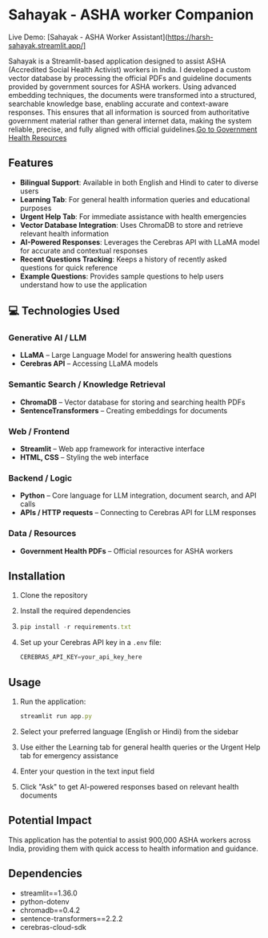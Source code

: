 # Sahayak - ASHA worker Companion
Live Demo: [Sahayak - ASHA Worker Assistant](https://harsh-sahayak.streamlit.app/]

Sahayak is a Streamlit-based application designed to assist ASHA (Accredited Social Health Activist) workers in India. 
I developed a custom vector database by processing the official PDFs and guideline documents provided by government sources for ASHA workers. 
Using advanced embedding techniques, the documents were transformed into a structured, searchable knowledge base, enabling accurate and context-aware responses. This ensures that all information is sourced from authoritative government material rather than general internet data, making the system reliable, precise, and fully aligned with official guidelines.[Go to Government Health Resources](https://nhm.gov.in/index1.php?lang=1&level=3&sublinkid=184&lid=257)



## Features

- __Bilingual Support__: Available in both English and Hindi to cater to diverse users
- __Learning Tab__: For general health information queries and educational purposes
- __Urgent Help Tab__: For immediate assistance with health emergencies
- __Vector Database Integration__: Uses ChromaDB to store and retrieve relevant health information
- __AI-Powered Responses__: Leverages the Cerebras API with LLaMA model for accurate and contextual responses
- __Recent Questions Tracking__: Keeps a history of recently asked questions for quick reference
- __Example Questions__: Provides sample questions to help users understand how to use the application

## 💻 Technologies Used

### Generative AI / LLM
- **LLaMA** – Large Language Model for answering health questions  
- **Cerebras API** – Accessing LLaMA models   

### Semantic Search / Knowledge Retrieval
- **ChromaDB** – Vector database for storing and searching health PDFs  
- **SentenceTransformers** – Creating embeddings for documents  

### Web / Frontend
- **Streamlit** – Web app framework for interactive interface  
- **HTML, CSS** – Styling the web interface  

### Backend / Logic
- **Python** – Core language for LLM integration, document search, and API calls  
- **APIs / HTTP requests** – Connecting to Cerebras API for LLM responses  

### Data / Resources
- **Government Health PDFs** – Official resources for ASHA workers

## Installation

1. Clone the repository
2. Install the required dependencies
1. ```javascript
   pip install -r requirements.txt
   ```

2. Set up your Cerebras API key in a `.env` file:

   ```javascript
   CEREBRAS_API_KEY=your_api_key_here
   ```

## Usage

1. Run the application:

   ```javascript
   streamlit run app.py
   ```

2. Select your preferred language (English or Hindi) from the sidebar

3. Use either the Learning tab for general health queries or the Urgent Help tab for emergency assistance

4. Enter your question in the text input field

5. Click "Ask" to get AI-powered responses based on relevant health documents

## Potential Impact

This application has the potential to assist 900,000 ASHA workers across India, providing them with quick access to health information and guidance.

## Dependencies

- streamlit==1.36.0
- python-dotenv
- chromadb==0.4.2
- sentence-transformers==2.2.2
- cerebras-cloud-sdk
